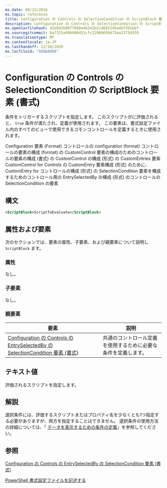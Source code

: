 ```yaml
---
ms.date: 09/13/2016
ms.topic: reference
title: Configuration の Controls の SelectionCondition の ScriptBlock 要素 (書式)
description: Configuration の Controls の SelectionCondition の ScriptBlock 要素 (書式)
ms.openlocfilehash: 42e9d2b00f7690e46242b2c4602245e4bf391bbf
ms.sourcegitcommit: ba7315a496986451cfc1296b659d73ea2373d3f0
ms.translationtype: MT
ms.contentlocale: ja-JP
ms.lasthandoff: 12/10/2020
ms.locfileid: "92664956"
---
```

# <a name="scriptblock-element-for-selectioncondition-for-controls-for-configuration-format"></a>Configuration の Controls の SelectionCondition の ScriptBlock 要素 (書式)

条件をトリガーするスクリプトを指定します。 このスクリプトがに評価されると、 `true` 条件が満たされ、定義が使用されます。 この要素は、書式設定ファイル内のすべてのビューで使用できるコモンコントロールを定義するときに使用されます。

Configuration 要素 (Format) コントロールの configuration (format) コントロールの要素の構成 (format) の CustomControl 要素の構成のためのコントロールの要素の構成 (書式) の CustomControl の構成 (形式) の CustomEntries 要素 CustomControl for Controls の CustomEntry 要素構成 (形式) のために、CustomEntry for コントロールの構成 (形式) の SelectionCondition 要素を構成するためのコントロール用の EntrySelectedBy の構成 (形式) のコントロールの SelectionCondition の要素

## <a name="syntax"></a>構文

```xml
<ScriptBlock>ScriptToEvaluate</ScriptBlock>
```

## <a name="attributes-and-elements"></a>属性および要素

次のセクションでは、要素の属性、子要素、および親要素について説明し `ScriptBlock` ます。

### <a name="attributes"></a>属性

なし。

### <a name="child-elements"></a>子要素

なし。

### <a name="parent-elements"></a>親要素

|要素|説明|
|-------------|-----------------|
|[Configuration の Controls の EntrySelectedBy の SelectionCondition 要素 (書式)](./selectioncondition-element-for-entryselectedby-for-controls-for-configuration-format.md)|共通のコントロール定義を使用するために必要な条件を定義します。|

## <a name="text-value"></a>テキスト値

評価されるスクリプトを指定します。

## <a name="remarks"></a>解説

選択条件には、評価するスクリプトまたはプロパティ名を少なくとも1つ指定する必要がありますが、両方を指定することはできません。 選択条件の使用方法の詳細については、「 [データを表示するための条件の定義](./defining-conditions-for-displaying-data.md)」を参照してください。

## <a name="see-also"></a>参照

[Configuration の Controls の EntrySelectedBy の SelectionCondition 要素 (書式)](./selectioncondition-element-for-entryselectedby-for-controls-for-configuration-format.md)

[PowerShell 書式設定ファイルを記述する](./writing-a-powershell-formatting-file.md)
